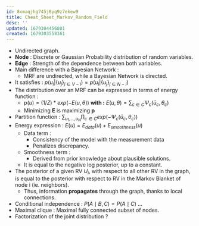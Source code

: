 ```yaml
---
id: 8xmaqjhg745j8yq9z7ekew9
title: Cheat_Sheet_Markov_Random_Field
desc: ''
updated: 1679304456801
created: 1679303558361
---
```

- Undirected graph.
- **Node** : Discrete or Gaussian Probability distribution of random variables.
- **Edge** : Strength of the dependence between both variables.
- Main difference with a Bayesian Network : 
    - MRF are undirected, while a Bayesian Network is directed. 
- It satisfies : $p(u_i | \{u_j \}_{j∈V-i}) = p(u_i | \{u_j \}_{j∈N-i} )$
- The distribution over an MRF can be expressed in terms of energy function : 
    - $p(u) =(1/Z)*exp(−E(u, θ))$ **with :** $E(u, θ) = \sum_{c\in C }Ψ_c(ū_c,θ_c)$
    - Minimizing **E** is maximizing **p**
- Partition function : $\sum_{u_1, .. , u_N}\prod_{c\in C}{exp(−Ψ_c(ū_c,θ_c))}$
- Energy expression : $E(u) = E_{data}(u) + E_{smoothness}(u)$
    - Data term : 
        - Consistency of the model with the measurement data
        - Penalizes discrepancy.
    - Smoothness term : 
        - Derived from prior knowledge about plausible solutions.
    - It is equal to the negative log posterior, up to a constant.
- The posterior of a given RV $U_i$, with respect to all other RV in the graph, is equal to the posterior with respect to RV in the Markov Blanket of node i (ie. neighbors).
    - Thus, information **propagates** through the graph, thanks to local connections.
- Conditional independence : ${\displaystyle P(A\mid B,C)=P(A\mid C)}$ ...
- Maximal clique : Maximal fully connected subset of nodes.
- Factorization of the joint distribution ?